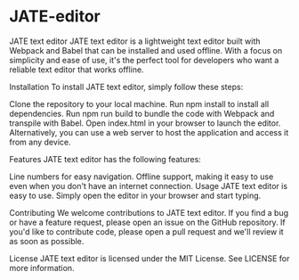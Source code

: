 # JATE-editor

JATE text editor
JATE text editor is a lightweight text editor built with Webpack and Babel that can be installed and used offline. With a focus on simplicity and ease of use, it's the perfect tool for developers who want a reliable text editor that works offline.

Installation
To install JATE text editor, simply follow these steps:

Clone the repository to your local machine.
Run npm install to install all dependencies.
Run npm run build to bundle the code with Webpack and transpile with Babel.
Open index.html in your browser to launch the editor.
Alternatively, you can use a web server to host the application and access it from any device.

Features
JATE text editor has the following features:

Line numbers for easy navigation.
Offline support, making it easy to use even when you don't have an internet connection.
Usage
JATE text editor is easy to use. Simply open the editor in your browser and start typing. 

Contributing
We welcome contributions to JATE text editor. If you find a bug or have a feature request, please open an issue on the GitHub repository. If you'd like to contribute code, please open a pull request and we'll review it as soon as possible.

License
JATE text editor is licensed under the MIT License. See LICENSE for more information.